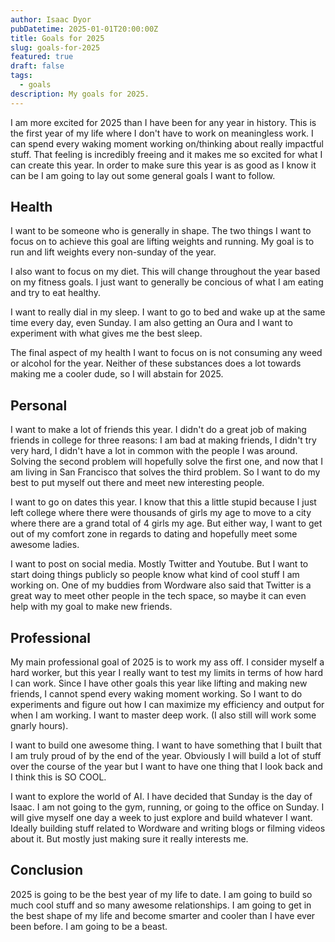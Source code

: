 ```yaml
---
author: Isaac Dyor
pubDatetime: 2025-01-01T20:00:00Z
title: Goals for 2025
slug: goals-for-2025
featured: true
draft: false
tags:
  - goals
description: My goals for 2025.
---
```


I am more excited for 2025 than I have been for any year in history. This is the first year of my life where I don't have to work on meaningless work. I can spend every waking moment working on/thinking about really impactful stuff. That feeling is incredibly freeing and it makes me so excited for what I can create this year. In order to make sure this year is as good as I know it can be I am going to lay out some general goals I want to follow.

## Health

I want to be someone who is generally in shape. The two things I want to focus on to achieve this goal are lifting weights and running. My goal is to run and lift weights every non-sunday of the year.

I also want to focus on my diet. This will change throughout the year based on my fitness goals. I just want to generally be concious of what I am eating and try to eat healthy.

I want to really dial in my sleep. I want to go to bed and wake up at the same time every day, even Sunday. I am also getting an Oura and I want to experiment with what gives me the best sleep.

The final aspect of my health I want to focus on is not consuming any weed or alcohol for the year. Neither of these substances does a lot towards making me a cooler dude, so I will abstain for 2025.

## Personal

I want to make a lot of friends this year. I didn't do a great job of making friends in college for three reasons: I am bad at making friends, I didn't try very hard, I didn't have a lot in common with the people I was around. Solving the second problem will hopefully solve the first one, and now that I am living in San Francisco that solves the third problem. So I want to do my best to put myself out there and meet new interesting people.

I want to go on dates this year. I know that this a little stupid because I just left college where there were thousands of girls my age to move to a city where there are a grand total of 4 girls my age. But either way, I want to get out of my comfort zone in regards to dating and hopefully meet some awesome ladies.

I want to post on social media. Mostly Twitter and Youtube. But I want to start doing things publicly so people know what kind of cool stuff I am working on. One of my buddies from Wordware also said that Twitter is a great way to meet other people in the tech space, so maybe it can even help with my goal to make new friends.

## Professional

My main professional goal of 2025 is to work my ass off. I consider myself a hard worker, but this year I really want to test my limits in terms of how hard I can work. Since I have other goals this year like lifting and making new friends, I cannot spend every waking moment working. So I want to do experiments and figure out how I can maximize my efficiency and output for when I am working. I want to master deep work. (I also still will work some gnarly hours).

I want to build one awesome thing. I want to have something that I built that I am truly proud of by the end of the year. Obviously I will build a lot of stuff over the course of the year but I want to have one thing that I look back and I think this is SO COOL.

I want to explore the world of AI. I have decided that Sunday is the day of Isaac. I am not going to the gym, running, or going to the office on Sunday. I will give myself one day a week to just explore and build whatever I want. Ideally building stuff related to Wordware and writing blogs or filming videos about it. But mostly just making sure it really interests me.

## Conclusion

2025 is going to be the best year of my life to date. I am going to build so much cool stuff and so many awesome relationships. I am going to get in the best shape of my life and become smarter and cooler than I have ever been before. I am going to be a beast.
